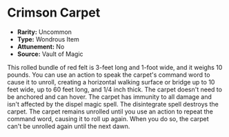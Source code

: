 # Crimson Carpet

- **Rarity:** Uncommon
- **Type:** Wondrous Item
- **Attunement:** No
- **Source:** Vault of Magic

This rolled bundle of red felt is 3-feet long and 1-foot wide, and it weighs 10 pounds. You can use an action to speak the carpet's command word to cause it to unroll, creating a horizontal walking surface or bridge up to 10 feet wide, up to 60 feet long, and 1/4 inch thick. The carpet doesn't need to be anchored and can hover. The carpet has immunity to all damage and isn't affected by the dispel magic spell. The disintegrate spell destroys the carpet. The carpet remains unrolled until you use an action to repeat the command word, causing it to roll up again. When you do so, the carpet can't be unrolled again until the next dawn.
